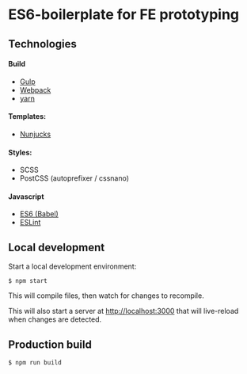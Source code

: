 # ES6-boilerplate for FE prototyping

## Technologies
#### Build
- [Gulp](http://gulpjs.com/)
- [Webpack](https://webpack.github.io/)
- [yarn](https://yarnpkg.com/)

#### Templates:
- [Nunjucks](https://mozilla.github.io/nunjucks/)

#### Styles:
- SCSS
- PostCSS (autoprefixer / cssnano)

#### Javascript
- [ES6 (Babel)](https://babeljs.io/)
- [ESLint](http://eslint.org/)
    



## Local development

Start a local development environment:

```
$ npm start
```

This will compile files, then watch for changes to recompile.

This will also start a server at [http://localhost:3000](http://localhost:3000) that will live-reload when changes are detected.

## Production build

```
$ npm run build
```
